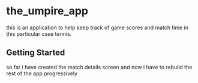 # the_umpire_app

this is an application to help keep track of game scores and match time in this particular case tennis.
## Getting Started
so far i have created the match details screen and now i have to rebuild the rest of the app progressively